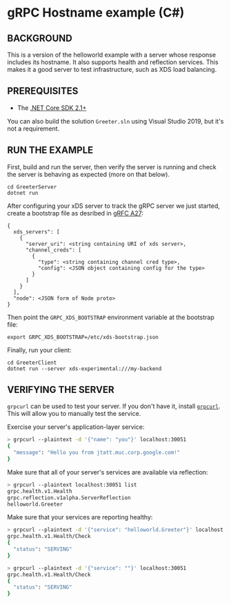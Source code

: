 gRPC Hostname example (C#)
========================

BACKGROUND
-------------
This is a version of the helloworld example with a server whose response includes its hostname. It also supports health and reflection services. This makes it a good server to test infrastructure, such as XDS load balancing.

PREREQUISITES
-------------

- The [.NET Core SDK 2.1+](https://www.microsoft.com/net/core)

You can also build the solution `Greeter.sln` using Visual Studio 2019,
but it's not a requirement.

RUN THE EXAMPLE
-------------

First, build and run the server, then verify the server is running and
check the server is behaving as expected (more on that below).

```
cd GreeterServer
dotnet run
```

After configuring your xDS server to track the gRPC server we just started,
create a bootstrap file as desribed in [gRFC A27](https://github.com/grpc/proposal/blob/master/A27-xds-global-load-balancing.md):

```
{
  xds_servers": [
    {
      "server_uri": <string containing URI of xds server>,
      "channel_creds": [
        {
          "type": <string containing channel cred type>,
          "config": <JSON object containing config for the type>
        }
      ]
    }
  ],
  "node": <JSON form of Node proto>
}
```

Then point the `GRPC_XDS_BOOTSTRAP` environment variable at the bootstrap file:

```
export GRPC_XDS_BOOTSTRAP=/etc/xds-bootstrap.json
```

Finally, run your client:

```
cd GreeterClient
dotnet run --server xds-experimental:///my-backend
```

VERIFYING THE SERVER
-------------

`grpcurl` can be used to test your server. If you don't have it,
install [`grpcurl`](https://github.com/fullstorydev/grpcurl/releases). This will allow
you to manually test the service.

Exercise your server's application-layer service:

```sh
> grpcurl --plaintext -d '{"name": "you"}' localhost:30051
{
  "message": "Hello you from jtatt.muc.corp.google.com!"
}
```

Make sure that all of your server's services are available via reflection:

```sh
> grpcurl --plaintext localhost:30051 list
grpc.health.v1.Health
grpc.reflection.v1alpha.ServerReflection
helloworld.Greeter
```

Make sure that your services are reporting healthy:

```sh
> grpcurl --plaintext -d '{"service": "helloworld.Greeter"}' localhost:30051
grpc.health.v1.Health/Check
{
  "status": "SERVING"
}

> grpcurl --plaintext -d '{"service": ""}' localhost:30051
grpc.health.v1.Health/Check
{
  "status": "SERVING"
}
```
